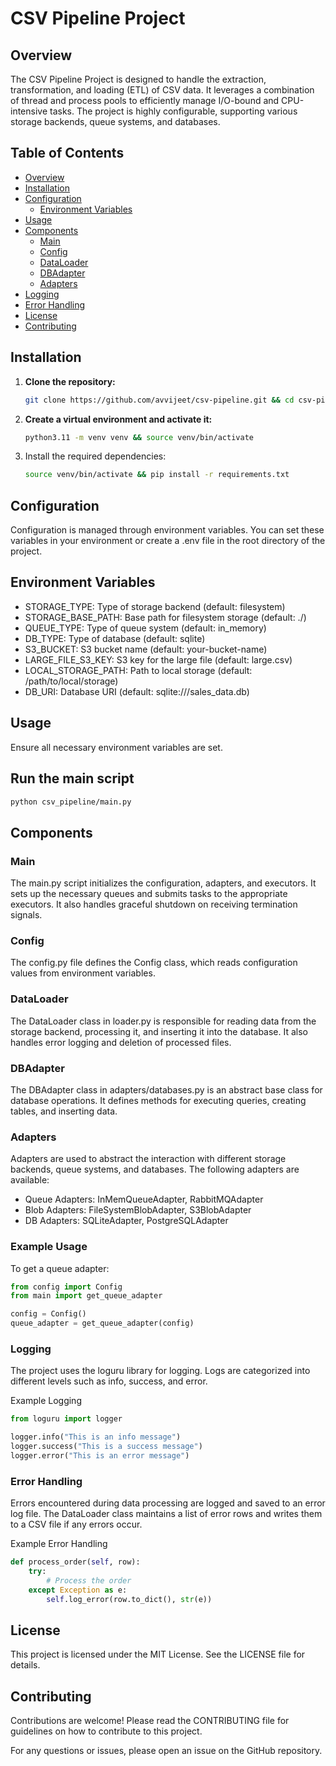 # CSV Pipeline Project

## Overview

The CSV Pipeline Project is designed to handle the extraction, transformation, and loading (ETL) of CSV data. It leverages a combination of thread and process pools to efficiently manage I/O-bound and CPU-intensive tasks. The project is highly configurable, supporting various storage backends, queue systems, and databases.

## Table of Contents

- [Overview](#overview)
- [Installation](#installation)
- [Configuration](#configuration)
  - [Environment Variables](#environment-variables)
- [Usage](#usage)
- [Components](#components)
  - [Main](#main)
  - [Config](#config)
  - [DataLoader](#dataloader)
  - [DBAdapter](#dbadapter)
  - [Adapters](#adapters)
- [Logging](#logging)
- [Error Handling](#error-handling)
- [License](#license)
- [Contributing](#contributing)

## Installation

1. **Clone the repository:**

   ```bash
   git clone https://github.com/avvijeet/csv-pipeline.git && cd csv-pipeline
   ```

2. **Create a virtual environment and activate it:**

    ```bash
    python3.11 -m venv venv && source venv/bin/activate
    ```

3. Install the required dependencies:

    ```bash
    source venv/bin/activate && pip install -r requirements.txt
    ```

## Configuration

Configuration is managed through environment variables. You can set these variables in your environment or create a .env file in the root directory of the project.

## Environment Variables

- STORAGE_TYPE: Type of storage backend (default: filesystem)
- STORAGE_BASE_PATH: Base path for filesystem storage (default: ./)
- QUEUE_TYPE: Type of queue system (default: in_memory)
- DB_TYPE: Type of database (default: sqlite)
- S3_BUCKET: S3 bucket name (default: your-bucket-name)
- LARGE_FILE_S3_KEY: S3 key for the large file (default: large.csv)
- LOCAL_STORAGE_PATH: Path to local storage (default: /path/to/local/storage)
- DB_URI: Database URI (default: sqlite:///sales_data.db)

## Usage

Ensure all necessary environment variables are set.

## Run the main script

```bash
python csv_pipeline/main.py
```

## Components

### Main

The main.py script initializes the configuration, adapters, and executors. It sets up the necessary queues and submits tasks to the appropriate executors. It also handles graceful shutdown on receiving termination signals.

### Config

The config.py file defines the Config class, which reads configuration values from environment variables.

### DataLoader

The DataLoader class in loader.py is responsible for reading data from the storage backend, processing it, and inserting it into the database. It also handles error logging and deletion of processed files.

### DBAdapter

The DBAdapter class in adapters/databases.py is an abstract base class for database operations. It defines methods for executing queries, creating tables, and inserting data.

### Adapters

Adapters are used to abstract the interaction with different storage backends, queue systems, and databases. The following adapters are available:

- Queue Adapters: InMemQueueAdapter, RabbitMQAdapter
- Blob Adapters: FileSystemBlobAdapter, S3BlobAdapter
- DB Adapters: SQLiteAdapter, PostgreSQLAdapter

### Example Usage

To get a queue adapter:

```python
from config import Config
from main import get_queue_adapter

config = Config()
queue_adapter = get_queue_adapter(config)
```

### Logging

The project uses the loguru library for logging. Logs are categorized into different levels such as info, success, and error.

Example Logging

```python
from loguru import logger

logger.info("This is an info message")
logger.success("This is a success message")
logger.error("This is an error message")
```

### Error Handling

Errors encountered during data processing are logged and saved to an error log file. The DataLoader class maintains a list of error rows and writes them to a CSV file if any errors occur.

Example Error Handling

```python
def process_order(self, row):
    try:
        # Process the order
    except Exception as e:
        self.log_error(row.to_dict(), str(e))
```

## License

This project is licensed under the MIT License. See the LICENSE file for details.

## Contributing

Contributions are welcome! Please read the CONTRIBUTING file for guidelines on how to contribute to this project.

For any questions or issues, please open an issue on the GitHub repository.
